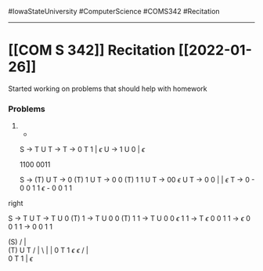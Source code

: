 #IowaStateUniversity
#ComputerScience 
#COMS342
#Recitation

---

# [[COM S 342]] Recitation [[2022-01-26]]


Started working on problems that should help with homework

### Problems 

1. -

	S -> T U T -> 
	T -> 0 T 1 | $\epsilon$
	U -> 1 U 0 | $\epsilon$


	1100
	0011

	S -> (T) U T
	      -> 0 (T) 1 U T
		  -> 0 0 (T) 1 1 U T
		  -> 00 $\epsilon$ U T
		  -> 0 0 | | $\epsilon$ T
		  -> 0
		  - 0 0 1 1 $\epsilon$
		  - 0 0 1 1

 right

 S -> T U T
    -> T U 0 (T) 1
    -> T U  0 0 (T) 1 1 
    -> T U 0 0 $\epsilon$ 1 1 
    -> T $\epsilon$ 0 0 1  1 
    -> $\epsilon$ 0 0 1 1
    -> 0 0 1 1

   (S)
   /      |    \
(T)      U   T
/  | \    |      | 
0  T 1  $\epsilon$     $\epsilon$ 
    / | \
   0 T  1
      |
	 $\epsilon$ 
	
